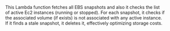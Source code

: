 This Lambda function fetches all EBS snapshots and also it checks the list of active Ec2 instances (running or stopped).
For each snapshot, it checks if the associated volume (if exists) is not associated with any active instance. 
If it finds a stale snapshot, it deletes it, effectively optimizing storage costs.